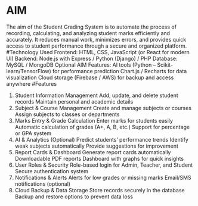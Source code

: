 # AIM
The aim of the Student Grading System is to automate the process of recording, calculating, and analyzing student marks efficiently and accurately.
It reduces manual work, minimizes errors, and provides quick access to student performance through a secure and organized platform.
#Technology Used
Frontend: HTML, CSS, JavaScript (or React for modern UI)
Backend: Node.js with Express / Python (Django) / PHP
Database: MySQL / MongoDB
Optional AIM Features:
AI tools (Python – Scikit-learn/TensorFlow) for performance prediction
Chart.js / Recharts for data visualization
Cloud storage (Firebase / AWS) for backup and access anywhere
#Features
1. Student Information Management
Add, update, and delete student records
Maintain personal and academic details
2. Subject & Course Management
Create and manage subjects or courses
Assign subjects to classes or departments
3. Marks Entry & Grade Calculation
Enter marks for students easily
Automatic calculation of grades (A+, A, B, etc.)
Support for percentage or GPA system
4. AI & Analytics (Optional)
Predict students’ performance trends
Identify weak subjects automatically
Provide suggestions for improvement
5. Report Cards & Dashboard
Generate report cards automatically
Downloadable PDF reports
Dashboard with graphs for quick insights
6. User Roles & Security
Role-based login for Admin, Teacher, and Student
Secure authentication system
7. Notifications & Alerts
Alerts for low grades or missing marks
Email/SMS notifications (optional)
8. Cloud Backup & Data Storage
Store records securely in the database
Backup and restore options to prevent data loss
